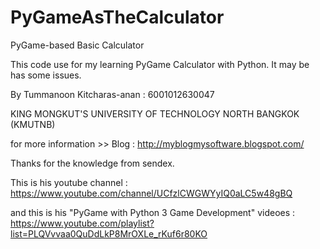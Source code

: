 # PyGameAsTheCalculator 

PyGame-based Basic Calculator 

This code use for my learning PyGame Calculator with Python. It may be has some issues.

By Tummanoon Kitcharas-anan : 6001012630047

KING MONGKUT'S UNIVERSITY OF TECHNOLOGY NORTH BANGKOK (KMUTNB)

for more information >> Blog : http://myblogmysoftware.blogspot.com/

Thanks for the knowledge from sendex.

This is his youtube channel : https://www.youtube.com/channel/UCfzlCWGWYyIQ0aLC5w48gBQ

and this is his "PyGame with Python 3 Game Development" videoes : https://www.youtube.com/playlist?list=PLQVvvaa0QuDdLkP8MrOXLe_rKuf6r80KO
